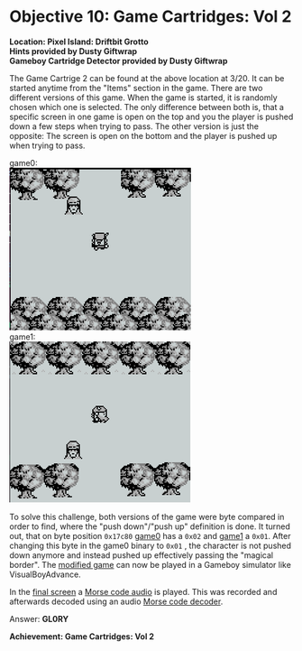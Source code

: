 # Objective 10: Game Cartridges: Vol 2
**Location: Pixel Island: Driftbit Grotto**  
**Hints provided by Dusty Giftwrap**  
**Gameboy Cartridge Detector provided by Dusty Giftwrap**

The Game Cartrige 2 can be found at the above location at 3/20.
It can be started anytime from the "Items" section in the game.
There are two different versions of this game. When the game is started, it is randomly chosen which one is selected.
The only difference between both is, that a specific screen in one game is open on the top and you the player is pushed down a few steps when trying to pass. The other version is just the opposite: The screen is open on the bottom and the player is pushed up when trying to pass.

game0:  
![game0](game0.png)  
game1:  
![game1](game1.png)

To solve this challenge, both versions of the game were byte compared in order to find, where the "push down"/"push up" definition is done. It turned out, that on byte position `0x17c80` [game0](https://gamegosling.com/vol2-akHB27gg6pN0/rom/game0.gb) has a `0x02` and [game1](https://gamegosling.com/vol2-akHB27gg6pN0/rom/game1.gb) a `0x01`.
After changing this byte in the game0 binary to `0x01` , the character is not pushed down anymore and instead pushed up effectively passing the "magical border".
The [modified game](game-solved.gb) can now be played in a Gameboy simulator like VisualBoyAdvance.

In the [final screen](final-screen.png) a [Morse code audio](Morse-Code.m4a) is played. This was recorded and afterwards decoded using an audio [Morse code decoder](https://morsecode.world/international/decoder/audio-decoder-adaptive.html).

Answer: **GL0RY**

**Achievement: Game Cartridges: Vol 2**
<!--stackedit_data:
eyJoaXN0b3J5IjpbMTIyOTYwMTIwNSwtNDYyNjMzNjQ2LC0xMj
g0ODA4ODcwLC0yMTQwMzQwMjM3LDcyNDA4MTA4MSwxODY5Nzgx
NDExLDk1MzMyNTI3NCwtMjAxMDE5MjYzXX0=
-->